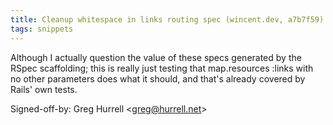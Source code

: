 ```yaml
---
title: Cleanup whitespace in links routing spec (wincent.dev, a7b7f59)
tags: snippets
---
```


Although I actually question the value of these specs generated by the RSpec scaffolding; this is really just testing that map.resources :links with no other parameters does what it should, and that's already covered by Rails' own tests.

Signed-off-by: Greg Hurrell &lt;greg@hurrell.net&gt;
